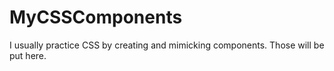 # MyCSSComponents
I usually practice CSS by creating and mimicking components. Those will be put here.
